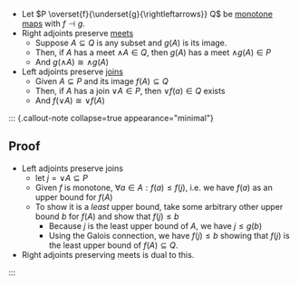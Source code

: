 - Let $P \overset{f}{\underset{g}{\rightleftarrows}} Q$ be 
  [monotone maps](/docs/math/defs/monotone_map.qmd) with $f \dashv g$.
- Right adjoints preserve [meets](/docs/math/defs/meet.qmd)
    - Suppose $A \subseteq Q$ is any subset and $g(A)$ is its image.
    - Then, if $A$ has a meet $\wedge A \in Q$, then $g(A)$ has a meet 
      $\wedge g(A) \in P$
    - And $g(\wedge A) \cong \wedge g(A)$
- Left adjoints preserve [joins](/docs/math/defs/join.qmd)
    - Given $A \subseteq P$ and its image $f(A) \subseteq Q$
    - Then, if $A$ has a join $\vee A \in P$, then $\vee f(a) \in Q$ exists
    - And $f(\vee A) \cong \vee f(A)$

::: {.callout-note collapse=true appearance="minimal"}
## Proof
- Left adjoints preserve joins
    - let $j = \vee A \subseteq P$
    - Given $f$ is monotone, $\forall a \in A: f(a) \leq f(j)$, i.e. we have 
      $f(a)$ as an upper bound for $f(A)$
    - To show it is a *least* upper bound, take some arbitrary other upper bound 
      $b$ for $f(A)$ and show that $f(j) \leq b$
        - Because $j$ is the least upper bound of $A$, we have $j \leq g(b)$
        - Using the Galois connection, we have $f(j) \leq b$ showing that $f(j)$ 
          is the least upper bound of $f(A) \subseteq Q$.
- Right adjoints preserving meets is dual to this.

:::